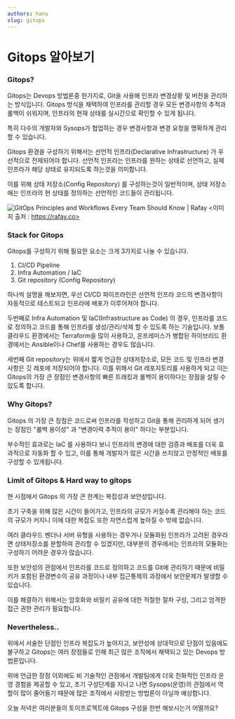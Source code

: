 ```yaml
---
authors: hanu
slug: gitops
---
```


# Gitops 알아보기

### Gitops?
Gitops는 Devops 방법론중 한가지로, Git을 사용해 인프라 변경상황 및 버전을 관리하는 방식입니다. Gitops 방식을 채택하여 인프라를 관리할 경우 모든 변경사항의 추적과 롤백이 쉬워지며, 인프라의 현재 상태를 실시간으로 확인할 수 있게 됩니다.

특히 다수의 개발자와 Sysops가 협업하는 경우 변경사항과 변경 요청을 명확하게 관리할 수 있습니다.

Gitops 환경을 구성하기 위해서는 선언적 인프라(Declarative Infrastructure) 가 
우선적으로 전제되어야 합니다. 선언적 인프라는 인프라를 원하는 상태로 선언하고, 실제 인프라가 해당 상태로 유지되도록 하는것을 의미합니다.

이를 위해 상태 저장소(Config Repository) 를 구성하는것이 일반적이며, 상태 저장소에는 인프라의 현 상태를 정의하는 선언적인 코드들이 관리됩니다.

![GitOps Principles and Workflows Every Team Should Know | Rafay](https://rafay.co/wp-content/uploads/2021/11/GitOpsDiagram-v1-1024x638.jpg)
<이미지 출처 : https://rafay.co>
### Stack for Gitops

Gitops를 구성하기 위해 필요한 요소는 크게 3가지로 나눌 수 있습니다. 

1. CI/CD Pipeline
2. Infra Automation / IaC
3. Git repository (Config Repository)

하나씩 설명을 해보자면, 
우선 CI/CD 파이프라인은 선언적 인프라 코드의 변경사항이 자동적으로 테스트되고 인프라에 배포가 이루어져야 합니다.

두번째로 Infra Automation 및 IaC(Infrastructure as Code) 의 경우, 인프라를 코드로 정의하고 코드를 통해 인프라를 생성/관리/삭제 할 수 있도록 하는 기술입니다. 보통 클라우드 환경에서는 Terraform을 많이 사용하고, 온프레미스가 병합된 하이브리드 환경에서는 Ansible이나 Chef를 사용하는 경우도 많습니다.

세번째 Git repository는 위에서 짧게 언급한 상태저장소로, 모든 코드 및 인프라 변경사항은 깃 레포에 저장되어야 합니다. 이를 위해서 Git 레포지토리를 사용하게 되고 이는 Gitops의 가장 큰 장점인 변경사항의 빠른 트래킹과 롤백이 용이하다는 장점을 살릴 수 있도록 합니다.

### Why Gitops?
Gitops 의 가장 큰 장점은 코드로써 인프라를 작성하고 Git을 통해 관리하게 되어 생기는 장점인 "롤백 용이성" 과 "변경이력 추적이 용이" 하다는 부분입니다.

부수적인 효과로는 IaC 를 사용하다 보니 인프라의 변경에 대한 검증과 배포를 더욱 효과적으로 자동화 할 수 있고, 이를 통해 개발자가 많은 시간을 쓰지않고 안정적인 배포를 구성할 수 있게됩니다.

### Limit of Gitops & Hard way to gitops
현 시점에서 Gitops 의 가장 큰 한계는 복잡성과 보안성입니다. 

초기 구축을 위해 많은 시간이 들어가고, 인프라의 규모가 커질수록 관리해야 하는 코드의 규모가 커지니 이에 대한 복잡도 또한 자연스럽게 높아질 수 밖에 없습니다.

여러 클라우드 벤더나 서버 유형을 사용하는 경우거나 모듈화된 인프라가 고려된 경우라면 상태저장소를 분할하여 관리할 수 있겠지만, 대부분의 경우에서는 인프라의 모듈화는 구성하기 어려운 경우가 많습니다.

또한 보안성의 관점에서 인프라를 코드로 정의하고 코드를 Git에 관리하기 때문에 비밀키가 포함된 환경변수의 공유 과정이나 내부 접근통제의 과정에서 보안문제가 발생할 수 있습니다.

이를 해결하기 위해서는 암호화와 비밀키 공유에 대한 적절한 절차 구성, 그리고 엄격한 접근 권한 관리가 필요합니다.

### Nevertheless..
위에서 서술한 단점인 인프라 복잡도가 높아지고, 보안성에 상대적으로 단점이 있음에도 불구하고 Gitops는 여러 장점들로 인해 최근 많은 조직에서 채택되고 있는 Devops 방법론입니다.

위에 언급한 장점 이외에도 비 기술적인 관점에서 개발팀에게 더욱 친화적인 인프라 운영 경험을 제공할 수 있고, 초기 구성단계를 지나고 나면 Sysops(운영)의 관점에서 역할이 많이 줄어들기 때문에 많은 조직에서 사랑받는 방법론이 아닐까 예상합니다.

오늘 저녁은 여러분들의 토이프로젝트에 Gitops 구성을 한번 해보시는거 어떨까요?
